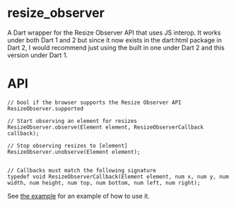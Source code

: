 # resize_observer
A Dart wrapper for the Resize Observer API that uses JS interop.
It works under both Dart 1 and 2 but since it now exists in the dart:html package
in Dart 2, I would recommend just using the built in one under Dart 2
and this version under Dart 1.

# API
```
// bool if the browser supports the Resize Observer API
ResizeObserver.supported

// Start observing an element for resizes
ResizeObserver.observe(Element element, ResizeObserverCallback callback);

// Stop observing resizes to [element]
ResizeObserver.unobserve(Element element);


// Callbacks must match the following signature
typedef void ResizeObserverCallback(Element element, num x, num y, num width, num height, num top, num bottom, num left, num right);
```

See [the example](https://github.com/robrbecker/resize_observer/blob/master/example/main.dart) for an example of how to use it.
